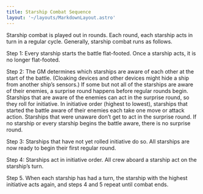 ```yaml
---
title: Starship Combat Sequence
layout: '~/layouts/MarkdownLayout.astro'
---
```

Starship combat is played out in rounds. Each round, each starship acts in
turn in a regular cycle. Generally, starship combat runs as follows.

Step 1: Every starship starts the battle flat-footed. Once a starship acts, it
is no longer flat-footed.

Step 2: The GM determines which starships are aware of each other at the start
of the battle. (Cloaking devices and other devices might hide a ship from
another ship’s sensors.) If some but not all of the starships are aware of
their enemies, a surprise round happens before regular rounds begin. Starships
that are aware of the enemies can act in the surprise round, so they roll for
initiative. In initiative order (highest to lowest), starships that started
the battle aware of their enemies each take one move or attack action.
Starships that were unaware don’t get to act in the surprise round. If no
starship or every starship begins the battle aware, there is no surprise
round.

Step 3: Starships that have not yet rolled initiative do so. All starships are
now ready to begin their first regular round.

Step 4: Starships act in initiative order. All crew aboard a starship act on
the starship’s turn.

Step 5. When each starship has had a turn, the starship with the highest
initiative acts again, and steps 4 and 5 repeat until combat ends.


